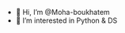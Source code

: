 - 👋 Hi, I’m @Moha-boukhatem
- 👀 I’m interested in Python & DS
<!---
Moha-boukhatem/Moha-boukhatem is a ✨ special ✨ repository because its `README.md` (this file) appears on your GitHub profile.
You can click the Preview link to take a look at your changes.
--->
